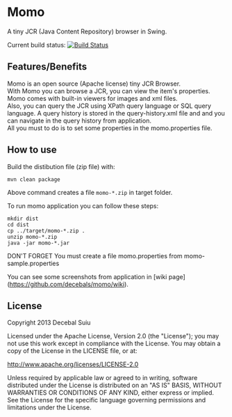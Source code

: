 Momo
=====================
A tiny JCR (Java Content Repository) browser in Swing.

Current build status: [![Build Status](https://buildhive.cloudbees.com/job/decebals/job/momo/badge/icon)](https://buildhive.cloudbees.com/job/decebals/job/momo/)

Features/Benefits
-------------------
Momo is an open source (Apache license) tiny JCR Browser.   
With Momo you can browse a JCR, you can view the item's properties. Momo comes with built-in viewers for images and xml files.    
Also, you can query the JCR using XPath query language or SQL query language. A query history is stored in the query-history.xml file and and you can navigate in the query history from application.   
All you must to do is to set some properties in the momo.properties file.  

How to use
-------------------

Build the distibution file (zip file) with:
```
mvn clean package
```

Above command creates a file `momo-*.zip` in target folder.

To run momo application you can follow these steps:

```
mkdir dist
cd dist 
cp ../target/momo-*.zip .
unzip momo-*.zip
java -jar momo-*.jar
```   

DON'T FORGET
You must create a file momo.properties from momo-sample.properties


You can see some screenshots from application in [wiki page] (https://github.com/decebals/momo/wiki).

License
--------------
Copyright 2013 Decebal Suiu
 
Licensed under the Apache License, Version 2.0 (the "License"); you may not use this work except in compliance with
the License. You may obtain a copy of the License in the LICENSE file, or at:
 
http://www.apache.org/licenses/LICENSE-2.0
 
Unless required by applicable law or agreed to in writing, software distributed under the License is distributed on
an "AS IS" BASIS, WITHOUT WARRANTIES OR CONDITIONS OF ANY KIND, either express or implied. See the License for the
specific language governing permissions and limitations under the License.
